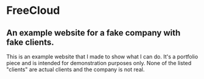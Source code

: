 FreeCloud
====================

An example website for a fake company with fake clients.
---------------------

This is an example website that I made to show what I can do. It's a portfolio piece and is intended for demonstration purposes only. None of the listed "clients" are actual clients and the company is not real.
